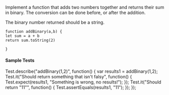 
Implement a function that adds two numbers together and returns their sum in binary. The conversion can be done before, or after the addition.

The binary number returned should be a string.




``` 
function addBinary(a,b) {
let sum = a + b
return sum.toString(2)

}
```

#### Sample Tests

Test.describe("addBinary(1,2)", function() {
  var results1 = addBinary(1,2);
  Test.it("Should return something that isn't falsy", function() {
    Test.expect(results1, "Something is wrong, no results!");
  });
  Test.it("Should return \"11\"", function() {
    Test.assertEquals(results1, "11");
  });
});
